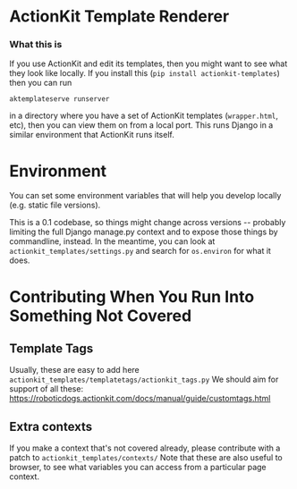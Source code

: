 ActionKit Template Renderer
===========================

### What this is

If you use ActionKit and edit its templates, then you might want to see what they look like
locally.  If you install this (`pip install actionkit-templates`) then you can run

```
aktemplateserve runserver
```

in a directory where you have a set of ActionKit templates (`wrapper.html`, etc), then you can 
view them on from a local port.  This runs Django in a similar environment that ActionKit
runs itself.


Environment
===========

You can set some environment variables that will help you develop locally (e.g. static file versions).

This is a 0.1 codebase, so things might change across versions -- probably limiting the full Django
manage.py context and to expose those things by commandline, instead.  In the meantime, you can
look at `actionkit_templates/settings.py` and search for `os.environ` for what it does.


Contributing When You Run Into Something Not Covered
====================================================

Template Tags
-------------

Usually, these are easy to add here `actionkit_templates/templatetags/actionkit_tags.py`
We should aim for support of all these:
  https://roboticdogs.actionkit.com/docs/manual/guide/customtags.html

Extra contexts
--------------

If you make a context that's not covered already, please contribute with a patch to
`actionkit_templates/contexts/`  Note that these are also useful to browser, to see
what variables you can access from a particular page context.

